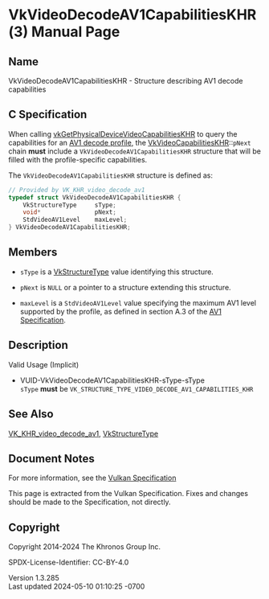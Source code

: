 # VkVideoDecodeAV1CapabilitiesKHR(3) Manual Page

## Name

VkVideoDecodeAV1CapabilitiesKHR - Structure describing AV1 decode
capabilities



## <a href="#_c_specification" class="anchor"></a>C Specification

When calling
[vkGetPhysicalDeviceVideoCapabilitiesKHR](https://registry.khronos.org/vulkan/specs/1.3-extensions/man/html/vkGetPhysicalDeviceVideoCapabilitiesKHR.html)
to query the capabilities for an <a
href="https://registry.khronos.org/vulkan/specs/1.3-extensions/html/vkspec.html#decode-av1-profile"
target="_blank" rel="noopener">AV1 decode profile</a>, the
[VkVideoCapabilitiesKHR](https://registry.khronos.org/vulkan/specs/1.3-extensions/man/html/VkVideoCapabilitiesKHR.html)::`pNext` chain
**must** include a `VkVideoDecodeAV1CapabilitiesKHR` structure that will
be filled with the profile-specific capabilities.

The `VkVideoDecodeAV1CapabilitiesKHR` structure is defined as:

``` c
// Provided by VK_KHR_video_decode_av1
typedef struct VkVideoDecodeAV1CapabilitiesKHR {
    VkStructureType     sType;
    void*               pNext;
    StdVideoAV1Level    maxLevel;
} VkVideoDecodeAV1CapabilitiesKHR;
```

## <a href="#_members" class="anchor"></a>Members

- `sType` is a [VkStructureType](https://registry.khronos.org/vulkan/specs/1.3-extensions/man/html/VkStructureType.html) value identifying
  this structure.

- `pNext` is `NULL` or a pointer to a structure extending this
  structure.

- `maxLevel` is a `StdVideoAV1Level` value specifying the maximum AV1
  level supported by the profile, as defined in section A.3 of the <a
  href="https://registry.khronos.org/vulkan/specs/1.3-extensions/html/vkspec.html#aomedia-av1"
  target="_blank" rel="noopener">AV1 Specification</a>.

## <a href="#_description" class="anchor"></a>Description

Valid Usage (Implicit)

- <a href="#VUID-VkVideoDecodeAV1CapabilitiesKHR-sType-sType"
  id="VUID-VkVideoDecodeAV1CapabilitiesKHR-sType-sType"></a>
  VUID-VkVideoDecodeAV1CapabilitiesKHR-sType-sType  
  `sType` **must** be
  `VK_STRUCTURE_TYPE_VIDEO_DECODE_AV1_CAPABILITIES_KHR`

## <a href="#_see_also" class="anchor"></a>See Also

[VK_KHR_video_decode_av1](https://registry.khronos.org/vulkan/specs/1.3-extensions/man/html/VK_KHR_video_decode_av1.html),
[VkStructureType](https://registry.khronos.org/vulkan/specs/1.3-extensions/man/html/VkStructureType.html)

## <a href="#_document_notes" class="anchor"></a>Document Notes

For more information, see the <a
href="https://registry.khronos.org/vulkan/specs/1.3-extensions/html/vkspec.html#VkVideoDecodeAV1CapabilitiesKHR"
target="_blank" rel="noopener">Vulkan Specification</a>

This page is extracted from the Vulkan Specification. Fixes and changes
should be made to the Specification, not directly.

## <a href="#_copyright" class="anchor"></a>Copyright

Copyright 2014-2024 The Khronos Group Inc.

SPDX-License-Identifier: CC-BY-4.0

Version 1.3.285  
Last updated 2024-05-10 01:10:25 -0700
